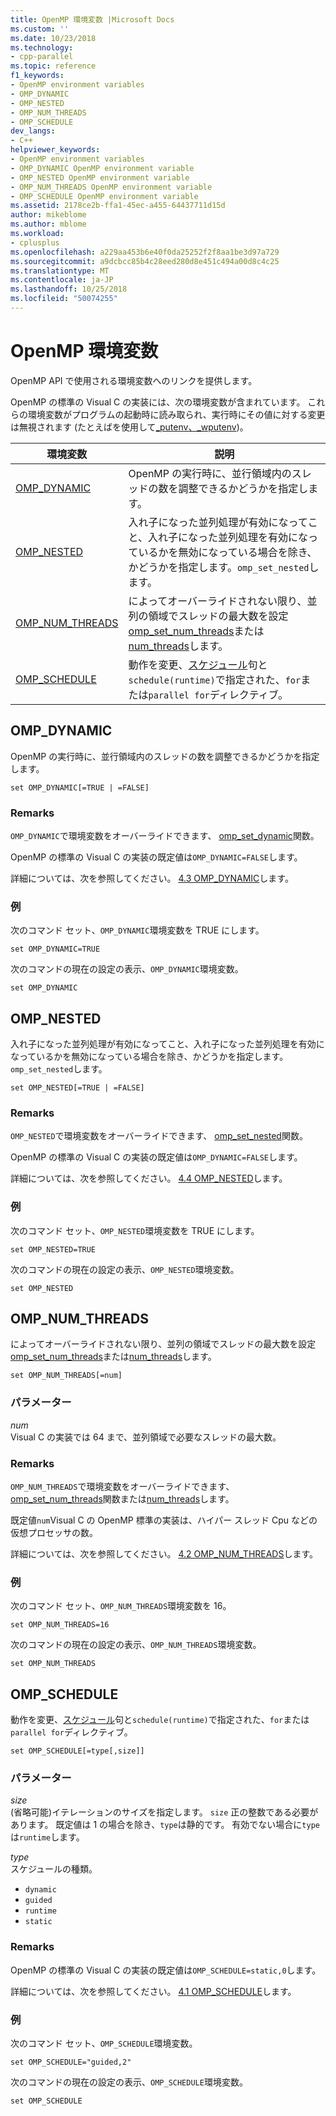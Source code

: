 ```yaml
---
title: OpenMP 環境変数 |Microsoft Docs
ms.custom: ''
ms.date: 10/23/2018
ms.technology:
- cpp-parallel
ms.topic: reference
f1_keywords:
- OpenMP environment variables
- OMP_DYNAMIC
- OMP_NESTED
- OMP_NUM_THREADS
- OMP_SCHEDULE
dev_langs:
- C++
helpviewer_keywords:
- OpenMP environment variables
- OMP_DYNAMIC OpenMP environment variable
- OMP_NESTED OpenMP environment variable
- OMP_NUM_THREADS OpenMP environment variable
- OMP_SCHEDULE OpenMP environment variable
ms.assetid: 2178ce2b-ffa1-45ec-a455-64437711d15d
author: mikeblome
ms.author: mblome
ms.workload:
- cplusplus
ms.openlocfilehash: a229aa453b6e40f0da25252f2f8aa1be3d97a729
ms.sourcegitcommit: a9dcbcc85b4c28eed280d8e451c494a00d8c4c25
ms.translationtype: MT
ms.contentlocale: ja-JP
ms.lasthandoff: 10/25/2018
ms.locfileid: "50074255"
---
```

# <a name="openmp-environment-variables"></a>OpenMP 環境変数

OpenMP API で使用される環境変数へのリンクを提供します。

OpenMP の標準の Visual C の実装には、次の環境変数が含まれています。 これらの環境変数がプログラムの起動時に読み取られ、実行時にその値に対する変更は無視されます (たとえばを使用して[_putenv、_wputenv](../../../c-runtime-library/reference/putenv-wputenv.md))。

|環境変数|説明|
|--------------------|-----------|
|[OMP_DYNAMIC](#omp-dynamic)|OpenMP の実行時に、並行領域内のスレッドの数を調整できるかどうかを指定します。|
|[OMP_NESTED](#omp-nested)|入れ子になった並列処理が有効になってこと、入れ子になった並列処理を有効になっているかを無効になっている場合を除き、かどうかを指定します。`omp_set_nested`します。|
|[OMP_NUM_THREADS](#omp-num-threads)|によってオーバーライドされない限り、並列の領域でスレッドの最大数を設定[omp_set_num_threads](openmp-functions.md#omp-set-num-threads)または[num_threads](openmp-clauses.md#num-threads)します。|
|[OMP_SCHEDULE](#omp-schedule)|動作を変更、[スケジュール](openmp-clauses.md#schedule)句と`schedule(runtime)`で指定された、`for`または`parallel for`ディレクティブ。|

## <a name="omp-dynamic"></a>OMP_DYNAMIC

OpenMP の実行時に、並行領域内のスレッドの数を調整できるかどうかを指定します。

```
set OMP_DYNAMIC[=TRUE | =FALSE]
```

### <a name="remarks"></a>Remarks

`OMP_DYNAMIC`で環境変数をオーバーライドできます、 [omp_set_dynamic](openmp-functions.md#omp-set-dynamic)関数。

OpenMP の標準の Visual C の実装の既定値は`OMP_DYNAMIC=FALSE`します。

詳細については、次を参照してください。 [4.3 OMP_DYNAMIC](../../../parallel/openmp/4-3-omp-dynamic.md)します。

### <a name="example"></a>例

次のコマンド セット、`OMP_DYNAMIC`環境変数を TRUE にします。

```
set OMP_DYNAMIC=TRUE
```

次のコマンドの現在の設定の表示、`OMP_DYNAMIC`環境変数。

```
set OMP_DYNAMIC
```

## <a name="omp-nested"></a>OMP_NESTED

入れ子になった並列処理が有効になってこと、入れ子になった並列処理を有効になっているかを無効になっている場合を除き、かどうかを指定します。`omp_set_nested`します。

```
set OMP_NESTED[=TRUE | =FALSE]
```

### <a name="remarks"></a>Remarks

`OMP_NESTED`で環境変数をオーバーライドできます、 [omp_set_nested](openmp-functions.md#omp-set-nested)関数。

OpenMP の標準の Visual C の実装の既定値は`OMP_DYNAMIC=FALSE`します。

詳細については、次を参照してください。 [4.4 OMP_NESTED](../../../parallel/openmp/4-4-omp-nested.md)します。

### <a name="example"></a>例

次のコマンド セット、`OMP_NESTED`環境変数を TRUE にします。

```
set OMP_NESTED=TRUE
```

次のコマンドの現在の設定の表示、`OMP_NESTED`環境変数。

```
set OMP_NESTED
```

## <a name="omp-num-threads"></a>OMP_NUM_THREADS

によってオーバーライドされない限り、並列の領域でスレッドの最大数を設定[omp_set_num_threads](openmp-functions.md#omp-set-num-threads)または[num_threads](openmp-clauses.md#num-threads)します。

```
set OMP_NUM_THREADS[=num]
```

### <a name="parameters"></a>パラメーター

*num*<br/>
Visual C の実装では 64 まで、並列領域で必要なスレッドの最大数。

### <a name="remarks"></a>Remarks

`OMP_NUM_THREADS`で環境変数をオーバーライドできます、 [omp_set_num_threads](openmp-functions.md#omp-set-num-threads)関数または[num_threads](openmp-clauses.md#num-threads)します。

既定値`num`Visual C の OpenMP 標準の実装は、ハイパー スレッド Cpu などの仮想プロセッサの数。

詳細については、次を参照してください。 [4.2 OMP_NUM_THREADS](../../../parallel/openmp/4-2-omp-num-threads.md)します。

### <a name="example"></a>例

次のコマンド セット、`OMP_NUM_THREADS`環境変数を 16。

```
set OMP_NUM_THREADS=16
```

次のコマンドの現在の設定の表示、`OMP_NUM_THREADS`環境変数。

```
set OMP_NUM_THREADS
```

## <a name="omp-schedule"></a>OMP_SCHEDULE

動作を変更、[スケジュール](openmp-clauses.md#schedule)句と`schedule(runtime)`で指定された、`for`または`parallel for`ディレクティブ。

```
set OMP_SCHEDULE[=type[,size]]
```

### <a name="parameters"></a>パラメーター

*size*<br/>
(省略可能)イテレーションのサイズを指定します。 `size` 正の整数である必要があります。 既定値は 1 の場合を除き、`type`は静的です。 有効でない場合に`type`は`runtime`します。

*type*<br/>
スケジュールの種類。

- `dynamic`
- `guided`
- `runtime`
- `static`

### <a name="remarks"></a>Remarks

OpenMP の標準の Visual C の実装の既定値は`OMP_SCHEDULE=static,0`します。

詳細については、次を参照してください。 [4.1 OMP_SCHEDULE](../../../parallel/openmp/4-1-omp-schedule.md)します。

### <a name="example"></a>例

次のコマンド セット、`OMP_SCHEDULE`環境変数。

```
set OMP_SCHEDULE="guided,2"
```

次のコマンドの現在の設定の表示、`OMP_SCHEDULE`環境変数。

```
set OMP_SCHEDULE
```
